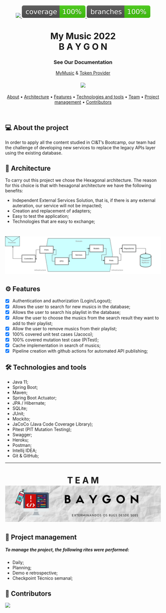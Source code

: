 <p align="center">
  <a href="https://github.com/jcavalaro/Baygon-MyMusic/actions/workflows/unit-test.yml">
    <img src="https://github.com/jcavalaro/Baygon-MyMusic/actions/workflows/unit-test.yml/badge.svg">
  </a>
  <a href=".github/badges/jacoco.svg">
    <img src=".github/badges/jacoco.svg">
  </a>
   <a href=".github/badges/branches.svg">
    <img src=".github/badges/branches.svg">
  </a>
</p>

<h1 align="center">
My Music 2022
   <br>
B A Y G O N
</h1>

<div align="center">
  <h3>See Our Documentation</h3>
   <p><a href="https://baygon-mymusic.herokuapp.com/swagger-ui/index.html">MyMusic</a> & <a href="https://baygon-token-provider.herokuapp.com/swagger-ui/index.html">Token Provider</a></p>
</div>



<h3 align="center"> 
<img src="https://media.giphy.com/media/lqSDx8SI1916ysr4eq/giphy.gif">
</h3>
<p align="center">
 <a href="#-about-the-project">About</a> •
 <a href="#triangular_ruler-architecture">Architecture</a> • 
 <a href="#gear-features">Features</a> • 
 <a href="#hammer_and_wrench-technologies-and-tools">Technologies and tools</a> • 
 <a href="#t-e-a-m-">Team</a> • 
 <a href="#handshake-project-management">Project management</a> •
 <a href="#robot-contributors">Contributors</a>
</p>
<br>

## 💻 About the project
In order to apply all the content studied in CI&T’s Bootcamp, our team had the challenge of developing new services to replace the legacy APIs layer using the existing database. 

## :triangular_ruler: Architecture
To carry out this project we chose the Hexagonal architecture. The reason for this choice is that with hexagonal architecture we have the following benefits:
- Independent External Services Solution, that is, if there is any external auteration, our service will not be impacted;
- Creation and replacement of adapters;
- Easy to test the application;
- Technologies that are easy to exchange;
<h1 align="center">
 <img alt="Baygon" title="#Baygon" src="./.github/midia/hexagonalbaygon.png"/>
</h1>

## :gear: Features
- [X]  Authentication and authorization (Login/Logout);
- [X]  Allows the user to search for new musics in the database;
- [X]  Allows the user to search his playlist in the database;
- [X]  Allow the user to choose the musics from the search result they want to add to their playlist;
- [X]  Allow the user to remove musics from their playlist;
- [X]  100% covered unit test cases (Jacoco);
- [X]  100% covered mutation test case (PiTest);
- [X]  Cache implementation in search of musics;
- [X]  Pipeline creation with github actions for automated API publishing;

## :hammer_and_wrench: Technologies and tools
- Java 11;
- Spring Boot;
- Maven;
- Spring Boot Actuator;
- JPA / Hibernate;
- SQLite;
- JUnit;
- Mockito;
- JaCoCo (Java Code Coverage Library);
- Pitest (PIT Mutation Testing);
- Swagger;
- Heroku;
- Postman;
- Intellij IDEA;
- Git & GitHub;

----

<h1 align="center">
T E A M
 <img alt="Baygon" title="#Baygon" src="./.github/midia/BannerBaygon.png"/>
</h1>

## :handshake: Project management
##### To manage the project, the following rites were performed:
- Daily;
- Planning;
- Demo e retrospective;
- Checkpoint Técnico semanal;

## :robot: Contributors

<a href="https://github.com/jcavalaro/Baygon-MyMusic/graphs/contributors">
  <img src="https://contrib.rocks/image?repo=jcavalaro/Baygon-MyMusic" />
</a>
